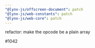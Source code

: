 ```yaml
---
"@lynx-js/offscreen-document": patch
"@lynx-js/web-constants": patch
"@lynx-js/web-core": patch
---
```


refactor: make the opcode be a plain array

#1042
